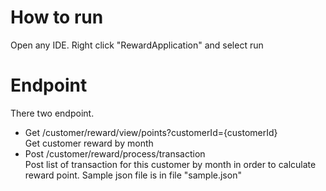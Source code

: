 # How to run
Open any IDE. Right click "RewardApplication" and select run

# Endpoint
There two endpoint.
* Get /customer/reward/view/points?customerId={customerId}  <br /> 
Get customer reward by month
* Post /customer/reward/process/transaction <br /> 
Post list of transaction for this customer by month in order to calculate reward point.
Sample json file is in file "sample.json"